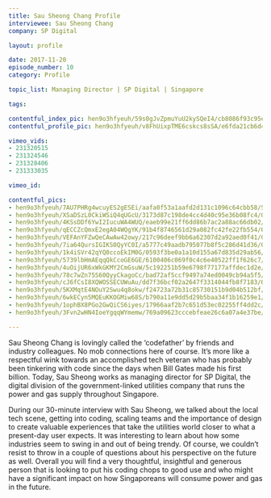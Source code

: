 ```yaml
---
title: Sau Sheong Chang Profile
interviewee: Sau Sheong Chang
company: SP Digital

layout: profile

date: 2017-11-20
episode_number: 10
category: Profile

topic_list: Managing Director | SP Digital | Singapore

tags:

contentful_index_pic: hen9o3hfyeuh/59s0gJvZpmuYuU2kySQeI4/cb8086f93c95e2e294db65ba9b6bf7aa/Sau_Sheong_Chang_Profile.jpg
contentful_profile_pic: hen9o3hfyeuh/v8FhUixpTME6cskcs8sSA/e6fda21cb6d46820bf6013da336df027/Sau_Sheong_Chang_Blue_Frame.jpg

vimeo_vids:
- 231320515
- 231324546
- 231328406
- 231333035

vimeo_id: 

contentful_pics:
- hen9o3hfyeuh/7AU7PHRg4wcuyES2gESEi/aafa0f53a1aafd2d131c1096c64cbb58/SP_Window.jpg
- hen9o3hfyeuh/XSaDSzL0CkiWSiQ4qUGcU/3173d87c198de4cc4d40c95e36b08fc4/Gotham_Door.jpg
- hen9o3hfyeuh/4KSsDDf6YwI2IucuWA4WUQ/eaeb99e21ff6dd86b7ac2a88ac66db02/Office_02.jpg
- hen9o3hfyeuh/qECCZcQmxE2egA04WQgYK/91b4f8746561d29a082fc42fe22fb554/Office_05.jpg
- hen9o3hfyeuh/VEFAnYFZwQeCAwAw42owy/217c96deef9bb6a62307d2a92aed0f41/Geeks_Manifesto.jpg
- hen9o3hfyeuh/7ia64QursIGIKS0QyYC0I/a5777c49aadb795077b8f5c286d41d36/Office_01.jpg
- hen9o3hfyeuh/1k4iSVr42qYQ0ccoEkIM0G/0593f3be0a1a10d155a67d835d29ab56/Office_03.jpg
- hen9o3hfyeuh/5739lbHmAEqqQkCcoGE6GE/6100406c069f0c4c6e40522ff1f626c7/Lego_Avengers.jpg
- hen9o3hfyeuh/4uOijUR6xWkGKMY2CmGsuW/5c192251b59e6798f77177affdec1d2e/Rabbit_Spoon.jpg
- hen9o3hfyeuh/78c7wZn75S60QyyCkagoCc/bad72af5ccf9497a74ed0049cb94a5f5/Pro_Mouse.jpg
- hen9o3hfyeuh/cJ6fCsI8XQWOSSECUWuAu/dd7f36bcf02a2647f3314044fb8f7183/Origamis.jpg
- hen9o3hfyeuh/5KXMqtE4NOuY2Swu4q8okw/f24723a72b31c85730151b9d04b512bf/Network.jpg
- hen9o3hfyeuh/6wkECyn5MQEuKKOGMiw68S/b790a11e9dd5d29b5baa34f1b16259e1/Playstation.jpg
- hen9o3hfyeuh/1ophBX8PGo2GwQiCS6iyes/17966aaf2b7c651d53ec02255ff4dd2c/Exit_Door.jpg
- hen9o3hfyeuh/3Fvn2wHN4IoeYgqqWYmemw/769a09623cccebfeae26c6a07a4e37be/Sau_Sheong_Chang_Portrait_02.jpg

---
```


Sau Sheong Chang is lovingly called the ‘codefather’ by friends and industry colleagues. No mob connections here of course. It’s more like a respectful wink towards an accomplished tech veteran who has probably been tinkering with code since the days when Bill Gates made his first billion. Today, Sau Sheong works as managing director for SP Digital, the digital division of the government-linked utilities company that runs the power and gas supply throughout Singapore.

During our 30-minute interview with Sau Sheong, we talked about the local tech scene, getting into coding, scaling teams and the importance of design to create valuable experiences that take the utilities world closer to what a present-day user expects. It was interesting to learn about how some industries seem to swing in and out of being trendy. Of course, we couldn’t resist to throw in a couple of questions about his perspective on the future as well. Overall you will find a very thoughtful, insightful and generous person that is looking to put his coding chops to good use and who might have a significant impact on how Singaporeans will consume power and gas in the future.
